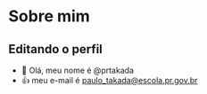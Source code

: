 # Sobre mim

## Editando o perfil

- 👋 Olá, meu nome é @prtakada
- :+1: meu e-mail é paulo_takada@escola.pr.gov.br


<!---
prtakada/prtakada is a ✨ special ✨ repository because its `README.md` (this file) appears on your GitHub profile.
You can click the Preview link to take a look at your changes.
--->

